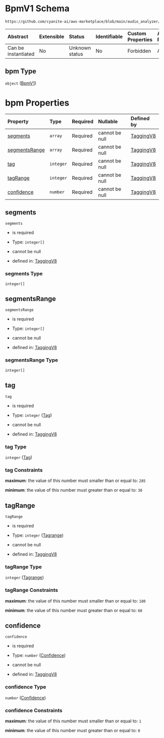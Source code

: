 # BpmV1 Schema

```txt
https://github.com/cyanite-ai/aws-marketplace/blob/main/audio_analyzer/schemes/marketplace_v1/schema/TaggingV8.schema.json#/properties/bpm
```



| Abstract            | Extensible | Status         | Identifiable | Custom Properties | Additional Properties | Access Restrictions | Defined In                                                                     |
| :------------------ | :--------- | :------------- | :----------- | :---------------- | :-------------------- | :------------------ | :----------------------------------------------------------------------------- |
| Can be instantiated | No         | Unknown status | No           | Forbidden         | Allowed               | none                | [TaggingV8.schema.json\*](../out/TaggingV8.schema.json "open original schema") |

## bpm Type

`object` ([BpmV1](taggingv8-defs-bpmv1.md))

# bpm Properties

| Property                        | Type      | Required | Nullable       | Defined by                                                                                                                                                                                                                       |
| :------------------------------ | :-------- | :------- | :------------- | :------------------------------------------------------------------------------------------------------------------------------------------------------------------------------------------------------------------------------- |
| [segments](#segments)           | `array`   | Required | cannot be null | [TaggingV8](taggingv8-defs-bpmv1-properties-segments.md "https://github.com/cyanite-ai/aws-marketplace/blob/main/audio_analyzer/schemes/marketplace_v1/schema/TaggingV8.schema.json#/$defs/BpmV1/properties/segments")           |
| [segmentsRange](#segmentsrange) | `array`   | Required | cannot be null | [TaggingV8](taggingv8-defs-bpmv1-properties-segmentsrange.md "https://github.com/cyanite-ai/aws-marketplace/blob/main/audio_analyzer/schemes/marketplace_v1/schema/TaggingV8.schema.json#/$defs/BpmV1/properties/segmentsRange") |
| [tag](#tag)                     | `integer` | Required | cannot be null | [TaggingV8](taggingv8-defs-bpmv1-properties-tag.md "https://github.com/cyanite-ai/aws-marketplace/blob/main/audio_analyzer/schemes/marketplace_v1/schema/TaggingV8.schema.json#/$defs/BpmV1/properties/tag")                     |
| [tagRange](#tagrange)           | `integer` | Required | cannot be null | [TaggingV8](taggingv8-defs-bpmv1-properties-tagrange.md "https://github.com/cyanite-ai/aws-marketplace/blob/main/audio_analyzer/schemes/marketplace_v1/schema/TaggingV8.schema.json#/$defs/BpmV1/properties/tagRange")           |
| [confidence](#confidence)       | `number`  | Required | cannot be null | [TaggingV8](taggingv8-defs-bpmv1-properties-confidence.md "https://github.com/cyanite-ai/aws-marketplace/blob/main/audio_analyzer/schemes/marketplace_v1/schema/TaggingV8.schema.json#/$defs/BpmV1/properties/confidence")       |

## segments



`segments`

* is required

* Type: `integer[]`

* cannot be null

* defined in: [TaggingV8](taggingv8-defs-bpmv1-properties-segments.md "https://github.com/cyanite-ai/aws-marketplace/blob/main/audio_analyzer/schemes/marketplace_v1/schema/TaggingV8.schema.json#/$defs/BpmV1/properties/segments")

### segments Type

`integer[]`

## segmentsRange



`segmentsRange`

* is required

* Type: `integer[]`

* cannot be null

* defined in: [TaggingV8](taggingv8-defs-bpmv1-properties-segmentsrange.md "https://github.com/cyanite-ai/aws-marketplace/blob/main/audio_analyzer/schemes/marketplace_v1/schema/TaggingV8.schema.json#/$defs/BpmV1/properties/segmentsRange")

### segmentsRange Type

`integer[]`

## tag



`tag`

* is required

* Type: `integer` ([Tag](taggingv8-defs-bpmv1-properties-tag.md))

* cannot be null

* defined in: [TaggingV8](taggingv8-defs-bpmv1-properties-tag.md "https://github.com/cyanite-ai/aws-marketplace/blob/main/audio_analyzer/schemes/marketplace_v1/schema/TaggingV8.schema.json#/$defs/BpmV1/properties/tag")

### tag Type

`integer` ([Tag](taggingv8-defs-bpmv1-properties-tag.md))

### tag Constraints

**maximum**: the value of this number must smaller than or equal to: `285`

**minimum**: the value of this number must greater than or equal to: `30`

## tagRange



`tagRange`

* is required

* Type: `integer` ([Tagrange](taggingv8-defs-bpmv1-properties-tagrange.md))

* cannot be null

* defined in: [TaggingV8](taggingv8-defs-bpmv1-properties-tagrange.md "https://github.com/cyanite-ai/aws-marketplace/blob/main/audio_analyzer/schemes/marketplace_v1/schema/TaggingV8.schema.json#/$defs/BpmV1/properties/tagRange")

### tagRange Type

`integer` ([Tagrange](taggingv8-defs-bpmv1-properties-tagrange.md))

### tagRange Constraints

**maximum**: the value of this number must smaller than or equal to: `180`

**minimum**: the value of this number must greater than or equal to: `60`

## confidence



`confidence`

* is required

* Type: `number` ([Confidence](taggingv8-defs-bpmv1-properties-confidence.md))

* cannot be null

* defined in: [TaggingV8](taggingv8-defs-bpmv1-properties-confidence.md "https://github.com/cyanite-ai/aws-marketplace/blob/main/audio_analyzer/schemes/marketplace_v1/schema/TaggingV8.schema.json#/$defs/BpmV1/properties/confidence")

### confidence Type

`number` ([Confidence](taggingv8-defs-bpmv1-properties-confidence.md))

### confidence Constraints

**maximum**: the value of this number must smaller than or equal to: `1`

**minimum**: the value of this number must greater than or equal to: `0`

